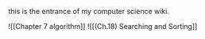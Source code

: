 
this is the entrance of my computer science wiki. 


![[Chapter 7 algorithm]]
![[(Ch.18) Searching and Sorting]]